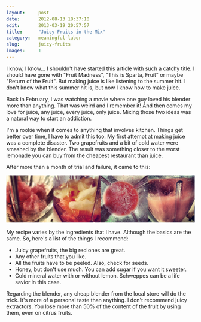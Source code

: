 ```yaml
---
layout:     post
date:       2012-08-13 18:37:10
edit:       2013-03-19 20:57:57
title:      "Juicy Fruits in the Mix"
category:   meaningful-labor
slug:       juicy-fruits
images:     1
---
```


I know, I know… I shouldn't have started this article with such a catchy title. I should have gone with "Fruit Madness", "This is Sparta, Fruit" or maybe "Return of the Fruit". But making juice is like listening to the summer hit. I don't know what this summer hit is, but now I know how to make juice.

Back in February, I was watching a movie where one guy loved his blender more than anything. That was weird and I remember it! And then comes my love for juice, any juice, every juice, only juice. Mixing those two ideas was a natural way to start an addiction.

I'm a rookie when it comes to anything that involves kitchen. Things get better over time, I have to admit this too. My first attempt at making juice was a complete disaster. Two grapefruits  and a bit of cold water were smashed by the blender. The result was something closer to the worst lemonade you can buy from the cheapest restaurant than juice.

After more than a month of trial and failure, it came to this:

**![Fruits blending machine](/images/hd/mix.jpg)**

My recipe varies by the ingredients that I have. Although the basics are the same. So, here's a list of the things I recommend:

* Juicy grapefruits, the big red ones are great.
* Any other fruits that you like.
* All the fruits have to be peeled. Also, check for seeds.
* Honey, but don't use much. You can add sugar if you want it sweeter.
* Cold mineral water with or without lemon. Schweppes can be a life savior in this case.

Regarding the blender, any cheap blender from the local store will do the trick. It's more of a personal taste than anything. I don't recommend juicy extractors. You lose more than 50% of the content of the fruit by using them, even on citrus fruits.

